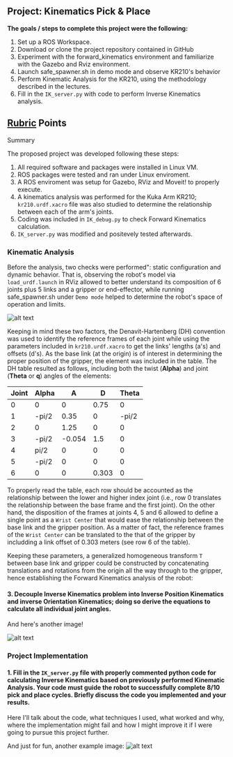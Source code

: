 ## Project: Kinematics Pick & Place

**The goals / steps to complete this project were the following:**  


1. Set up a ROS Workspace.
2. Download or clone the project repository contained in GitHub
3. Experiment with the forward_kinematics environment and familiarize with the Gazebo and Rviz environment.
4. Launch safe_spawner.sh in demo mode and observe KR210's behavior
5. Perform Kinematic Analysis for the  KR210, using the methodology described in the lectures. 
6. Fill in the `IK_server.py` with code to perform Inverse Kinematics analysis. 


[//]: # (Image References)
[image1]: ./misc_images/misc1.png
[image2]: ./misc_images/misc2.png
[image3]: ./misc_images/misc3.png

## [Rubric](https://review.udacity.com/#!/rubrics/972/view) Points

Summary

The proposed project was developed following these steps:
1. All required software and packages were installed in Linux VM. 
2. ROS packages were tested and ran under Linux enviroment.
3. A ROS enviroment was setup for Gazebo, RViz and Moveit! to properly execute. 
4. A kinematics analysis was performed for the Kuka Arm KR210; `kr210.urdf.xacro` file was also studied to determine the relationship between each of the arm's joints.
5. Coding was included in `IK_debug.py` to check Forward Kinematics calculation. 
6. `IK_server.py` was modified and positevely tested afterwards. 

### Kinematic Analysis
Before the analysis, two checks were performed": static configuration and dynamic behavior. That is, observing the robot's model via `load_urdf.launch` in RViz allowed to better understand its composition of 6 joints plus 5 links and a gripper or end-effector, while running safe_spawner.sh under `Demo mode` helped to determine the robot's space of operation and limits. 

![alt text][image1]

Keeping in mind these two factors, the Denavit-Hartenberg (DH) convention was used to identify the reference frames of each joint while using the parameters included in `kr210.urdf.xacro` to get the links' lengths (a's) and offsets (d's). As the base link (at the origin) is of interest in determining the proper position of the gripper, the element was included in the table. The DH table resulted as follows, including both the twist (**Alpha**) and joint (**Theta** or **q**) angles of the elements:  

Joint|Alpha | A | D | Theta
--- | --- | --- | --- | ---
0 | 0     | 0      | 0.75 | 0
1 | -pi/2 | 0.35   | 0    | -pi/2
2 | 0     | 1.25   | 0    | 0
3 | -pi/2 | -0.054 | 1.5  | 0
4 | pi/2  | 0      | 0    | 0
5 | -pi/2 | 0      | 0    | 0
6 | 0     | 0      | 0.303| 0

To properly read the table, each row should be accounted as the relationship between the lower and higher index joint (i.e., row 0 translates the relationship between the base frame and the first joint). On the other hand, the disposition of the frames at joints 4, 5 and 6 allowed to define a single point as a `Wrist Center` that would ease the relationship between the base link and the gripper position. As a matter of fact, the reference frames of the `Wrist Center` can be translated to the that of the gripper by includding a link offset of 0.303 meters (see row 6 of the table).  

Keeping these parameters, a generalized homogeneous transform `T` between base link and gripper could be constructed by concatenating translations and rotations from the origin all the way through to the gripper, hence establishing the Forward Kinematics analysis of the robot:



#### 3. Decouple Inverse Kinematics problem into Inverse Position Kinematics and inverse Orientation Kinematics; doing so derive the equations to calculate all individual joint angles.

And here's another image! 

![alt text][image2]

### Project Implementation

#### 1. Fill in the `IK_server.py` file with properly commented python code for calculating Inverse Kinematics based on previously performed Kinematic Analysis. Your code must guide the robot to successfully complete 8/10 pick and place cycles. Briefly discuss the code you implemented and your results. 


Here I'll talk about the code, what techniques I used, what worked and why, where the implementation might fail and how I might improve it if I were going to pursue this project further.  


And just for fun, another example image:
![alt text][image3]


